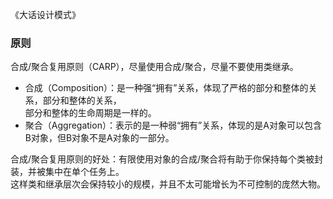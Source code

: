 《大话设计模式》

### 原则
合成/聚合复用原则（CARP），尽量使用合成/聚合，尽量不要使用类继承。    
- 合成（Composition）：是一种强“拥有”关系，体现了严格的部分和整体的关系，部分和整体的关系，  
  部分和整体的生命周期是一样的。
- 聚合（Aggregation）：表示的是一种弱“拥有”关系，体现的是A对象可以包含B对象，但B对象不是A对象的一部分。  

合成/聚合复用原则的好处：有限使用对象的合成/聚合将有助于你保持每个类被封装，并被集中在单个任务上。  
这样类和继承层次会保持较小的规模，并且不太可能增长为不可控制的庞然大物。